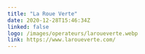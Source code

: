 ```yaml
---
title: "La Roue Verte"
date: 2020-12-28T15:46:34Z
linked: false
logo: /images/operateurs/laroueverte.webp
link: https://www.laroueverte.com/
---
```

